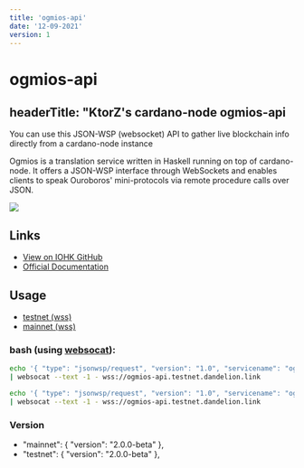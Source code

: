 ```yaml
---
title: 'ogmios-api'
date: '12-09-2021'
version: 1
---    
```


# ogmios-api
## headerTitle: "KtorZ's cardano-node ogmios-api

You can use this JSON-WSP (websocket) API to gather live blockchain info directly from a cardano-node instance

Ogmios is a translation service written in Haskell running on top of cardano-node. It offers a JSON-WSP interface through WebSockets and enables clients to speak Ouroboros' mini-protocols via remote procedure calls over JSON.

![](/showcase-ogmios-api.png)

## Links
- [View on IOHK GitHub](https://github.com/KtorZ/cardano-ogmios)
- [Official Documentation](https://ktorz.github.io/cardano-ogmios/)

## Usage
- [testnet (wss)](https://ogmios-api.testnet.dandelion.link)
- [mainnet (wss)](https://ogmios-api.mainnet.dandelion.link)

### bash (using [websocat](https://github.com/vi/websocat)):
```bash
echo '{ "type": "jsonwsp/request", "version": "1.0", "servicename": "ogmios", "methodname": "RequestNext", "args": {} }' \\
| websocat --text -1 - wss://ogmios-api.testnet.dandelion.link

echo '{ "type": "jsonwsp/request", "version": "1.0", "servicename": "ogmios", "methodname": "FindIntersect", "args": { "points": [ "origin" ] } }' \\
| websocat --text -1 - wss://ogmios-api.testnet.dandelion.link
```

### Version
- "mainnet": { "version": "2.0.0-beta" },
- "testnet": { "version": "2.0.0-beta" },
